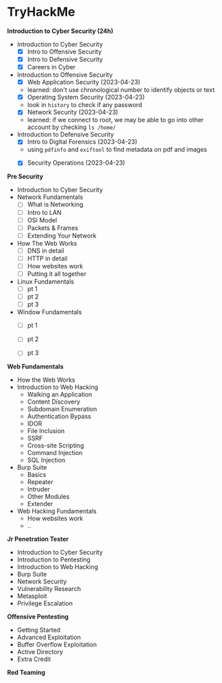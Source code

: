 # TryHackMe


**Introduction to Cyber Security (24h)**

- Introduction to Cyber Security
    * [X] Intro to Offensive Security
    * [X] Intro to Defensive Security
    * [X] Careers in Cyber
- Introduction to Offensive Security
    * [X] Web Application Security  (2023-04-23)
	* learned: don't use chronological number to identify objects or text
    * [X] Operating System Security (2023-04-23)
	* look in `history` to check if any password
    * [X] Network Security          (2023-04-23)
	* learned: if we connect to root, we may be able to go into other account by checking `ls /home/`
- Introduction to Defensive Security
    * [X] Intro to Digital Forensics (2023-04-23)
	* using `pdfinfo` and `exiftool` to find metadata on pdf and images
    * [X] Security Operations (2023-04-23)


**Pre Security**

- Introduction to Cyber Security
- Network Fundamentals
    * [ ] What is Networking
    * [ ] Intro to LAN
    * [ ] OSI Model
    * [ ] Packets & Frames
    * [ ] Extending Your Network
- How The Web Works
    * [ ] DNS in detail
    * [ ] HTTP in detail
    * [ ] How websites work
    * [ ] Putting it all together
- Linux Fundamentals
    * [ ] pt 1
    * [ ] pt 2
    * [ ] pt 3
- Window Fundamentals
    * [ ] pt 1
    * [ ] pt 2
    * [ ] pt 3



**Web Fundamentals**

- How the Web Works
- Introduction to Web Hacking
    * Walking an Application
    * Content Discovery
    * Subdomain Enumeration
    * Authentication Bypass
    * IDOR
    * File Inclusion
    * SSRF
    * Cross-site Scripting
    * Command Injection
    * SQL Injection
- Burp Suite
    * Basics
    * Repeater
    * Intruder
    * Other Modules
    * Extender
- Web Hacking Fundamentals
    * How websites work
    * ..

**Jr Penetration Tester**

- Introduction to Cyber Security
- Introduction to Pentesting
- Introduction to Web Hacking
- Burp Suite
- Network Security
- Vulnerability Research
- Metasploit
- Privilege Escalation

**Offensive Pentesting**

- Getting Started
- Advanced Exploitation
- Buffer Overflow Exploitation
- Active Directory
- Extra Credit

**Red Teaming**



